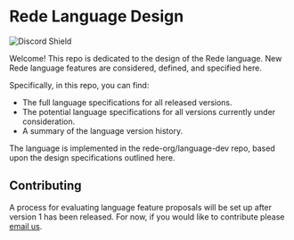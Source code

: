 # Rede Language Design

![Discord Shield](https://discordapp.com/api/guilds/1036138273476722778/widget.png?style=shield)

Welcome! This repo is dedicated to the design of the Rede language. New Rede language features are considered, defined, and specified here.

Specifically, in this repo, you can find:

- The full language specifications for all released versions.
- The potential language specifications for all versions currently under consideration.
- A summary of the language version history.

The language is implemented in the rede-org/language-dev repo, based upon the design specifications outlined here.

## Contributing

A process for evaluating language feature proposals will be set up after version 1 has been released. For now, if you would like to contribute please [email us](mailto:lucas@lucasstertz.com).
